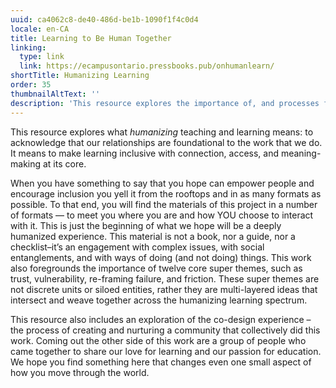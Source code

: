```yaml
---
uuid: ca4062c8-de40-486d-be1b-1090f1f4c0d4
locale: en-CA
title: Learning to Be Human Together
linking:
  type: link
  link: https://ecampusontario.pressbooks.pub/onhumanlearn/
shortTitle: Humanizing Learning
order: 35
thumbnailAltText: ''
description: 'This resource explores the importance of, and processes for, humanizing education. We start by exploring what humanizing teaching and learning means: to acknowledge that our relationships are foundational to the work that we do. It aims to make learning inclusive with connection, access, and meaning-making at its core.'
---
```

This resource explores what _humanizing_ teaching and learning means: to acknowledge that our relationships are foundational to the work that we do. It means to make learning inclusive with connection, access, and meaning-making at its core.

When you have something to say that you hope can empower people and encourage inclusion you yell it from the rooftops and in as many formats as possible. To that end, you will find the materials of this project in a number of formats — to meet you where you are and how YOU choose to interact with it. This is just the beginning of what we hope will be a deeply humanized experience. This material is not a book, nor a guide, nor a checklist–it’s an engagement with complex issues, with social entanglements, and with ways of doing (and not doing) things. This work also foregrounds the importance of twelve core super themes, such as trust, vulnerability, re-framing failure, and friction. These super themes are not discrete units or siloed entities, rather they are multi-layered ideas that intersect and weave together across the humanizing learning spectrum.

This resource also includes an exploration of the co-design experience – the process of creating and nurturing a community that collectively did this work. Coming out the other side of this work are a group of people who came together to share our love for learning and our passion for education. We hope you find something here that changes even one small aspect of how you move through the world.
